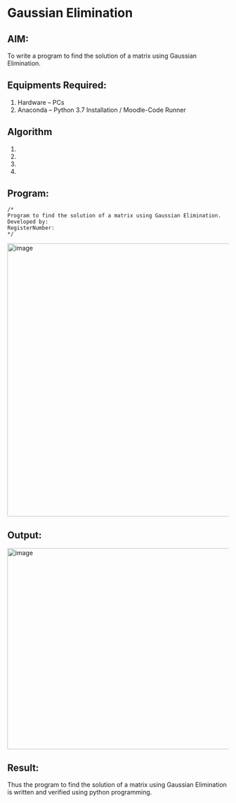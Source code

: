 # Gaussian Elimination

## AIM:
To write a program to find the solution of a matrix using Gaussian Elimination.

## Equipments Required:
1. Hardware – PCs
2. Anaconda – Python 3.7 Installation / Moodle-Code Runner

## Algorithm
1. 
2. 
3. 
4. 

## Program:
```
/*
Program to find the solution of a matrix using Gaussian Elimination.
Developed by: 
RegisterNumber: 
*/
```
<img width="855" height="621" alt="image" src="https://github.com/user-attachments/assets/9969d054-253c-4257-b56d-973b3ae870b0" />

## Output:
<img width="880" height="457" alt="image" src="https://github.com/user-attachments/assets/14fcbb94-1a38-4521-96c0-ef2a42d57ffe" />






## Result:
Thus the program to find the solution of a matrix using Gaussian Elimination is written and verified using python programming.


